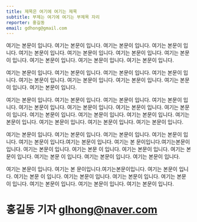 ```yaml
---
title: 제목은 여기에 여기는 제목
subtitle: 부제는 여기에 여기는 부제목 자리
reporter: 홍길동
email: gdhong@gmail.com
---
```


여기는 본문이 입니다. 여기는 본문이 입니다. 여기는 본문이 입니다. 여기는 본문이 입니다. 여기는 본문이 입니다. 여기는 본문이 입니다. 여기는 본문이 입니다. 여기는 본문이 입니다. 여기는 본문이 입니다. 여기는 본문이 입니다. 여기는 본문이 입니다. 

여기는 본문이 입니다. 여기는 본문이 입니다. 여기는 본문이 입니다. 여기는 본문이 입니다. 여기는 본문이 입니다. 여기는 본문이 입니다. 여기는 본문이 입니다. 여기는 본문이 입니다. 여기는 본문이 입니다.

여기는 본문이 입니다. 여기는 본문이 입니다. 여기는 본문이 입니다. 여기는 본문이 입니다. 여기는 본문이 입니다. 여기는 본문이 입니다. 여기는 본문이 입니다. 여기는 본문이 입니다. 여기는 본문이 입니다. 여기는 본문이 입니다. 여기는 본문이 입니다. 여기는 본문이 입니다. 여기는 본문이 입니다. 여기는 본문이 입니다. 여기는 본문이 입니다. 

여기는 본문이 입니다. 여기는 본문이 입니다. 여기는 본문이 입니다. 여기는 본문이 입니다. 여기는 본문이 입니다.여기는 본문이 입니다. 여기는 본 문이입니다.여기는본문이입니다. 여기는 본문이 입니다. 여기는 본문 이 입니다. 여기는 본문이 입니다. 여기는 본문이 입니다. 여기는 본문 이 입니다. 여기는 본문이 입니다. 여기는 본문이 입니다. 

여기는 본문이 입니다. 여기는 본 문이입니다.여기는본문이입니다. 여기는 본문이 입니다. 여기는 본문 이 입니다. 여기는 본문이 입니다. 여기는 본문이 입니다. 여기는 본문 이 입니다. 여기는 본문이 입니다. 여기는 본문이 입니다. 
여기는 본문이 입니다. 

# 홍길동 기자 glhong@naver.com



